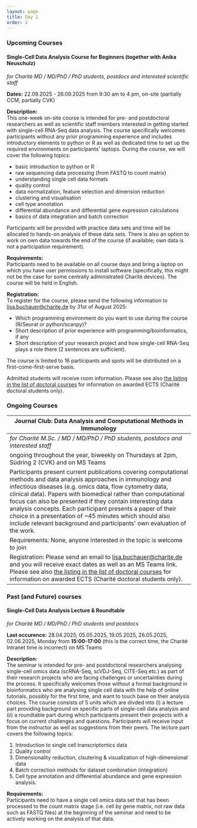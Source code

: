 ```yaml
---
layout: page
title: Day 1
order: 2
---
```


### Upcoming Courses

#### __Single-Cell Data Analysis Course for Beginners (together with Anika Neuschulz)__

_for Charité MD / MD/PhD / PhD students, postdocs and interested scientific staff_

**Dates:** 22.09.2025 - 26.09.2025 from 9:30 am to 4 pm, on-site (partially CCM, partially CVK)

**Description:**  
This one-week on-site course is intended for pre- and postdoctoral researchers as well as scientific staff members interested in getting started with single-cell RNA-Seq data analysis. The course specifically welcomes participants without any prior programming experience and includes introductory elements to python or R as well as dedicated time to set up the required environments on participants' laptops. During the course, we will cover the following topics:  

- basic introduction to python or R
- raw sequencing data processing (from FASTQ to count matrix)
- understanding single cell data formats
- quality control
- data normalization, feature selection and dimension reduction
- clustering and visualisation
- cell type annotation
- differential abundance and differential gene expression calculations
- basics of data integration and batch correction

Participants will be provided with practice data sets and time will be allocated to hands-on analysis of these data sets. There is also an option to work on own data towards the end of the course (if available; own data is not a participation requirement).


**Requirements:**  
Participants need to be available on all course days and bring a laptop on which you have user permissions to install software (specifically, this might not be the case for some centrally administrated Charité devices). The course will be held in English.


**Registration:**  
To register for the course, please send the following information to lisa.buchauer@charite.de by 31st of August 2025:

- Which programming environment do you want to use during the course (R/Seurat or python/scanpy)?
- Short description of prior experience with programming/bioinformatics, if any  
- Short description of your research project and how single-cell RNA-Seq plays a role there (2 sentences are sufficient).  

The course is limited to 16 participants and spots will be distributed on a first-come-first-serve basis.

Admitted students will receive room information. Please see also [the listing in the list of doctoral courses](https://intranet.charite.de/studium_lehre/promotionskurse) for information on awarded ECTS (Charité doctoral students only).


### Ongoing Courses

| __Journal Club: Data Analysis and Computational Methods in Immunology__                                                                                                                                                                                                                                                                                                                                                                                                                                            |
|--------------------------------------------------------------------------------------------------------------------------------------------------------------------------------------------------------------------------------------------------------------------------------------------------------------------------------------------------------------------------------------------------------------------------------------------------------------------------------------------------------------------|
| _for Charité M.Sc. / MD / MD/PhD / PhD students, postdocs and interested staff_                                                                                                                                                                                                                                                                                                                                                                                                                                    |
| ongoing throughout the year, biweekly on Thursdays at 2pm,  Südring 2 (CVK) and on MS Teams                                                                                                                                                                                                                                                                                                                                                                                                                        |
| Participants present current publications covering computational methods and data analysis approaches in immunology and infectious diseases (e.g. omics data, flow cytometry data, clinical data). Papers with biomedical rather than computational focus can also be presented if they contain interesting data analysis concepts. Each participant presents a paper of their choice in a presentation of ~45 minutes which should also include relevant background and participants' own evaluation of the work. |
| Requirements: None, anyone interested in the topic is welcome to join                                                                                                                                                                                                                                                                                                                                                                                                                                              |
| Registration: Please send an email to lisa.buchauer@charite.de and you will receive exact dates as well as an MS Teams link. Please see also [the listing in the list of doctoral courses](https://intranet.charite.de/studium_lehre/promotionskurse/kurs/promotionskurse_detail/data_analysis_and_computational_methods_in_immunology/) for information on awarded ECTS (Charité doctoral students only).                                                                                                                                         |

### Past (and Future) courses

#### __Single-Cell Data Analysis Lecture & Roundtable__

_for Charité MD / MD/PhD / PhD students and postdocs_

**Last occurence:** 28.04.2025, 05.05.2025, 19.05.2025, 26.05.2025, 02.06.2025, Monday from __15:00-17:00__ (this is the correct time, the Charité Intranet time is incorrect) on MS Teams

**Description:**  
The seminar is intended for pre- and postdoctoral researchers analysing single-cell omics data (scRNA-Seq, scVDJ-Seq, CITE-Seq etc.) as part of their research projects who are facing challenges or uncertainties during the process. It specifically welcomes those without a formal background in bioinformatics who are analysing single cell data with the help of online tutorials, possibly for the first time, and want to touch base on their analysis choices. The course consists of 5 units which are divded into (i) a lecture part providing background on specific parts of single-cell data analysis and (ii) a roundtable part during which participants present their projects with a focus on current challenges and questions. Participants will receive input from the instructor as well as suggestions from their peers. The lecture part covers the following topics: 
1) Introduction to single cell transcriptomics data
2) Quality control
3) Dimensionality reduction, clsutering & visualization of high-dimensional data
4) Batch correction methods for dataset combination (integration)
5) Cell type annotation and differential abundance and gene expression analysis.

**Requirements:**  
Participants need to have a single cell omics data set that has been processed to the count matrix stage (i.e. cell by gene matrix, not raw data such as FASTQ files) at the beginning of the seminar and need to be actively working on the analysis of that data.


